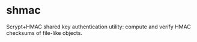 # shmac

Scrypt+HMAC shared key authentication utility: compute and verify HMAC checksums of file-like objects.
